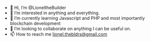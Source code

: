 - 👋 Hi, I’m @LioneltheBuilder
- 👀 I’m interested in anything and everything. 
- 🌱 I’m currently learning Javascript and PHP and most importantly blockchain development
- 💞️ I’m looking to collaborate on anything I can be useful on.
- 📫 How to reach me lionel.thebldrs@gmail.com

<!---
Hideinseek/Hideinseek is a ✨ special ✨ repository because its `README.md` (this file) appears on your GitHub profile.
You can click the Preview link to take a look at your changes.
--->
